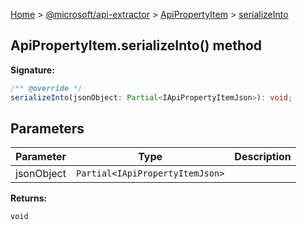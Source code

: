 [Home](./index) &gt; [@microsoft/api-extractor](./api-extractor.md) &gt; [ApiPropertyItem](./api-extractor.apipropertyitem.md) &gt; [serializeInto](./api-extractor.apipropertyitem.serializeinto.md)

## ApiPropertyItem.serializeInto() method


<b>Signature:</b>

```typescript
/** @override */
serializeInto(jsonObject: Partial<IApiPropertyItemJson>): void;
```

## Parameters

|  Parameter | Type | Description |
|  --- | --- | --- |
|  jsonObject | `Partial<IApiPropertyItemJson>` |  |

<b>Returns:</b>

`void`

